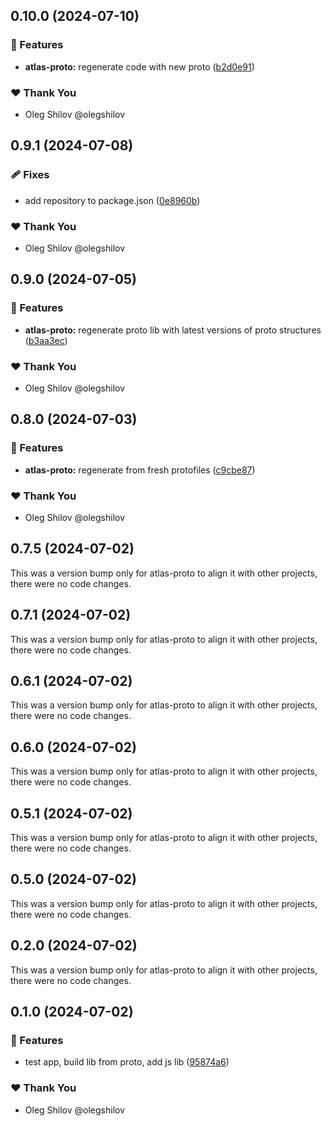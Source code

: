 ## 0.10.0 (2024-07-10)


### 🚀 Features

- **atlas-proto:** regenerate code with new proto ([b2d0e91](https://github.com/redpill-research/atlas-api-client/commit/b2d0e91))


### ❤️  Thank You

- Oleg Shilov @olegshilov

## 0.9.1 (2024-07-08)


### 🩹 Fixes

- add repository to package.json ([0e8960b](https://github.com/redpill-research/atlas-api-client/commit/0e8960b))


### ❤️  Thank You

- Oleg Shilov @olegshilov

## 0.9.0 (2024-07-05)


### 🚀 Features

- **atlas-proto:** regenerate proto lib with latest versions of proto structures ([b3aa3ec](https://github.com/redpill-research/atlas-js-client/commit/b3aa3ec))


### ❤️  Thank You

- Oleg Shilov @olegshilov

## 0.8.0 (2024-07-03)


### 🚀 Features

- **atlas-proto:** regenerate from fresh protofiles ([c9cbe87](https://github.com/redpill-research/atlas-js-client/commit/c9cbe87))


### ❤️  Thank You

- Oleg Shilov @olegshilov

## 0.7.5 (2024-07-02)

This was a version bump only for atlas-proto to align it with other projects, there were no code changes.

## 0.7.1 (2024-07-02)

This was a version bump only for atlas-proto to align it with other projects, there were no code changes.

## 0.6.1 (2024-07-02)

This was a version bump only for atlas-proto to align it with other projects, there were no code changes.

## 0.6.0 (2024-07-02)

This was a version bump only for atlas-proto to align it with other projects, there were no code changes.

## 0.5.1 (2024-07-02)

This was a version bump only for atlas-proto to align it with other projects, there were no code changes.

## 0.5.0 (2024-07-02)

This was a version bump only for atlas-proto to align it with other projects, there were no code changes.

## 0.2.0 (2024-07-02)

This was a version bump only for atlas-proto to align it with other projects, there were no code changes.

## 0.1.0 (2024-07-02)

### 🚀 Features

- test app, build lib from proto, add js lib ([95874a6](https://github.com/redpill-research/atlas-js-client/commit/95874a6))

### ❤️ Thank You

- Oleg Shilov @olegshilov
